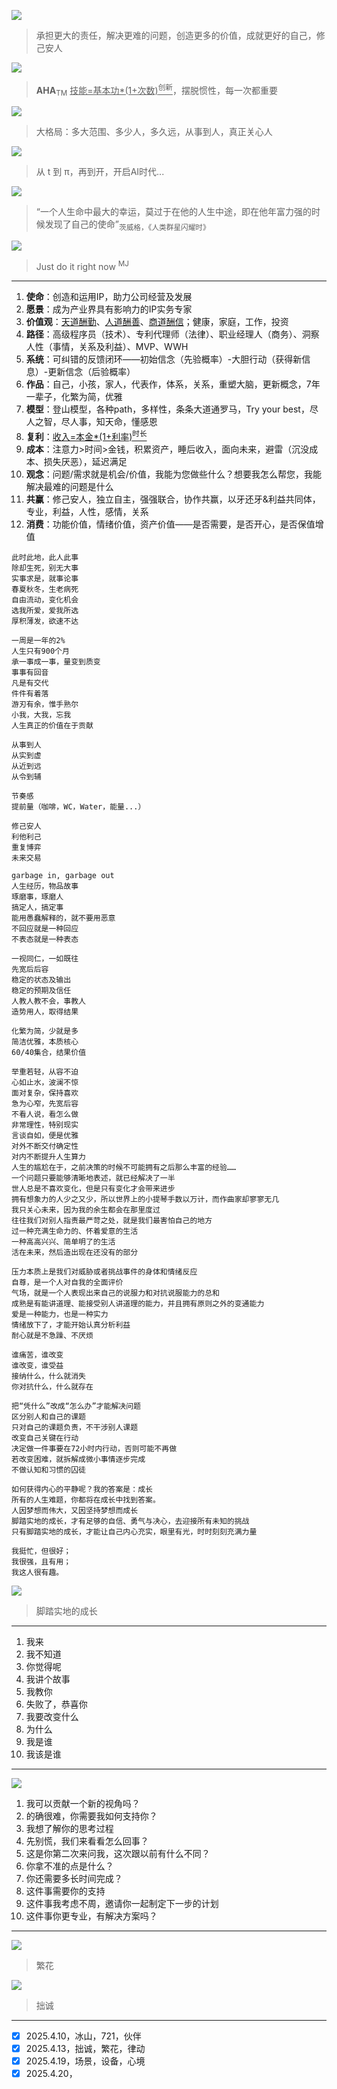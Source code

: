 
![](https://github.com/user-attachments/assets/6018c17a-ce01-428c-bb3a-81cfb8637377)
> 承担更大的责任，解决更难的问题，创造更多的价值，成就更好的自己，修己安人

![](https://github.com/user-attachments/assets/36f46d9c-9f08-4c1d-a135-d7bdaf7de400)
> **AHA**<sub>TM</sub>  <ins>技能=基本功*(1+次数)<sup>创新</sup></ins>，摆脱惯性，每一次都重要

![](https://github.com/user-attachments/assets/f87937f5-1991-4696-897a-ddf78e2e7ff7)
> 大格局：多大范围、多少人，多久远，从事到人，真正关心人

![](https://github.com/user-attachments/assets/773f2714-731f-4891-8c8d-025bf7412077)
> 从 t 到 π，再到开，开启AI时代...

![](https://github.com/user-attachments/assets/4e0c2f6e-a8e1-4085-beed-ffa3b6f6f37a)
> “一个人生命中最大的幸运，莫过于在他的人生中途，即在他年富力强的时候发现了自己的使命”<sub>茨威格，《人类群星闪耀时》</sub>

![](https://github.com/user-attachments/assets/2a9ce0d0-d717-414f-9cde-99d4ed091962)
> Just do it right now <sup>MJ</sup>

---

1. **使命**：创造和运用IP，助力公司经营及发展
2. **愿景**：成为产业界具有影响力的IP实务专家
3. **价值观**：<ins>天道酬勤</ins>、<ins>人道酬善</ins>、<ins>商道酬信</ins>；健康，家庭，工作，投资
4. **路径**：高级程序员（技术）、专利代理师（法律）、职业经理人（商务）、洞察人性（事情，关系及利益）、MVP、WWH
5. **系统**：可纠错的反馈闭环——初始信念（先验概率）-大胆行动（获得新信息）-更新信念（后验概率）
6. **作品**：自己，小孩，家人，代表作，体系，关系，重塑大脑，更新概念，7年一辈子，化繁为简，优雅
7. **模型**：登山模型，各种path，多样性，条条大道通罗马，Try your best，尽人之智，尽人事，知天命，懂感恩
8. **复利**：<ins>收入=本金*(1+利率)<sup>时长</sup></ins>
9. **成本**：注意力>时间>金钱，积累资产，睡后收入，面向未来，避雷（沉没成本、损失厌恶），延迟满足
10. **观念**：问题/需求就是机会/价值，我能为您做些什么？想要我怎么帮您，我能解决最难的问题是什么
11. **共赢**：修己安人，独立自主，强强联合，协作共赢，以牙还牙&利益共同体，专业，利益，人性，感情，关系
12. **消费**：功能价值，情绪价值，资产价值——是否需要，是否开心，是否保值增值

```AHA
此时此地，此人此事
除却生死，别无大事
实事求是，就事论事
春夏秋冬，生老病死
自由流动，变化机会
选我所爱，爱我所选
厚积薄发，欲速不达

一周是一年的2%
人生只有900个月
承一事成一事，量变到质变
事事有回音
凡是有交代
件件有着落
游刃有余，惟手熟尔
小我，大我，忘我
人生真正的价值在于贡献

从事到人
从实到虚
从近到远
从令到辅

节奏感
提前量（咖啡，WC，Water，能量...）

修己安人
利他利己
重复博弈
未来交易

garbage in, garbage out
人生经历，物品故事
琢磨事，琢磨人
搞定人，搞定事
能用愚蠢解释的，就不要用恶意
不回应就是一种回应
不表态就是一种表态

一视同仁，一如既往
先宽后后容
稳定的状态及输出
稳定的预期及信任
人教人教不会，事教人
造势用人，取得结果

化繁为简，少就是多
简洁优雅，本质核心
60/40集合，结果价值

举重若轻，从容不迫
心如止水，波澜不惊
面对复杂，保持喜欢
急为心窄，先宽后容
不看人说，看怎么做
非常理性，特别现实
言谈自如，便是优雅
对外不断交付确定性
对内不断提升人生算力
人生的尴尬在于，之前决策的时候不可能拥有之后那么丰富的经验……
一个问题只要能够清晰地表述，就已经解决了一半
世人总是不喜欢变化，但是只有变化才会带来进步
拥有想象力的人少之又少，所以世界上的小提琴手数以万计，而作曲家却寥寥无几
我只关心未来，因为我的余生都会在那里度过
往往我们对别人指责最严苛之处，就是我们最害怕自己的地方
过一种充满生命力的、怀着爱意的生活
一种高高兴兴、简单明了的生活
活在未来，然后造出现在还没有的部分

压力本质上是我们对威胁或者挑战事件的身体和情绪反应
自尊，是一个人对自我的全面评价
气场，就是一个人表现出来自己的说服力和对抗说服能力的总和
成熟是有能讲道理、能接受别人讲道理的能力，并且拥有原则之外的变通能力
爱是一种能力，也是一种实力
情绪放下了，才能开始认真分析利益
耐心就是不急躁、不厌烦

谁痛苦，谁改变
谁改变，谁受益
接纳什么，什么就消失
你对抗什么，什么就存在

把“凭什么”改成“怎么办”才能解决问题
区分别人和自己的课题
只对自己的课题负责，不干涉别人课题
改变自己关键在行动
决定做一件事要在72小时内行动，否则可能不再做
若改变困难，就拆解成微小事情逐步完成
不做认知和习惯的囚徒

如何获得内心的平静呢？我的答案是：成长
所有的人生难题，你都将在成长中找到答案。
人因梦想而伟大，又因坚持梦想而成长
脚踏实地的成长，才有足够的自信、勇气与决心，去迎接所有未知的挑战
只有脚踏实地的成长，才能让自己内心充实，眼里有光，时时刻刻充满力量

我挺忙，但很好；
我很强，且有用；
我这人很有趣。
```


![](https://github.com/user-attachments/assets/2d744a41-320c-4170-bd15-f1b73261117d)
> 脚踏实地的成长

---

1. 我来
2. 我不知道
3. 你觉得呢
4. 我讲个故事
5. 我教你
6. 失败了，恭喜你
7. 我要改变什么
8. 为什么
9. 我是谁
10. 我该是谁

---

![](https://github.com/user-attachments/assets/e725ed5d-868b-4200-92e4-c8922abcd935)

1. 我可以贡献一个新的视角吗？
2. 的确很难，你需要我如何支持你？
3. 我想了解你的思考过程
4. 先别慌，我们来看看怎么回事？
5. 这是你第二次来问我，这次跟以前有什么不同？
6. 你拿不准的点是什么？
7. 你还需要多长时间完成？
8. 这件事需要你的支持
9. 这件事我考虑不周，邀请你一起制定下一步的计划
10. 这件事你更专业，有解决方案吗？

---

![](https://github.com/user-attachments/assets/083d284a-4ee4-4df2-8ff0-1bb8e699f26d)
> 繁花

![](https://github.com/user-attachments/assets/6d242926-dcc8-4ecf-b929-75f55d9f8b83)
> 拙诚

---

* [x] 2025.4.10，冰山，721，伙伴
* [x] 2025.4.13，拙诚，繁花，律动
* [x] 2025.4.19，场景，设备，心境
* [x] 2025.4.20，
